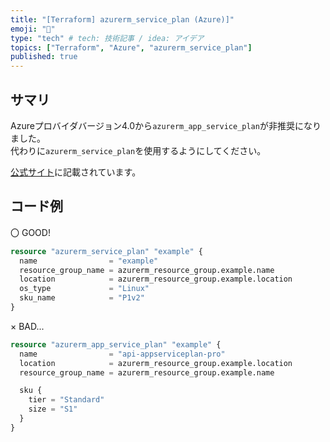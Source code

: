 ```yaml
---
title: "[Terraform] azurerm_service_plan (Azure)]"
emoji: "👋"
type: "tech" # tech: 技術記事 / idea: アイデア
topics: ["Terraform", "Azure", "azurerm_service_plan"]
published: true
---
```


## サマリ

Azureプロバイダバージョン4.0から`azurerm_app_service_plan`が非推奨になりました。  
代わりに`azurerm_service_plan`を使用するようにしてください。  

[公式サイト](https://registry.terraform.io/providers/hashicorp/azurerm/latest/docs/resources/app_service_plan)に記載されています。  

## コード例

〇 GOOD!  

```tf
resource "azurerm_service_plan" "example" {
  name                = "example"
  resource_group_name = azurerm_resource_group.example.name
  location            = azurerm_resource_group.example.location
  os_type             = "Linux"
  sku_name            = "P1v2"
}
```

× BAD...  

```tf
resource "azurerm_app_service_plan" "example" {
  name                = "api-appserviceplan-pro"
  location            = azurerm_resource_group.example.location
  resource_group_name = azurerm_resource_group.example.name

  sku {
    tier = "Standard"
    size = "S1"
  }
}
```
